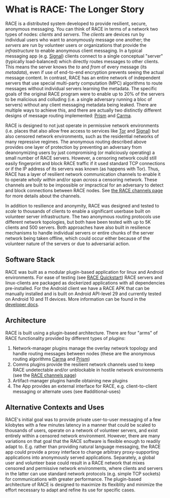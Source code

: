 # What is RACE: The Longer Story

RACE is a distributed system developed to provide resilient, secure, anonymous messaging. You can think of RACE in terms of a network two types of nodes: _clients_ and _servers_. The _clients_ are devices run by individual users who want to anonymously message one another; the _servers_ are run by volunteer users or organizations that provide the _infrastructure_ to enable anonymous client messaging. In a typical messaging app (e.g. [Signal](https://signal.org)) clients connect to a single conceptual "server" (typically load-balanced) which directly routes messages to other clients. This means the server knows the _to_ and _from_ of every message (its _metadata_), even if use of end-to-end encryption prevents seeing the actual message content. In contrast, RACE has an entire network of independent servers that use special multi-party computation (MPC) algorithms to route messages without individual servers learning the metadata. The specific goals of the original RACE program were to enable up to 20% of the servers to be malicious and colluding (i.e. a single adversary running a bloc of servers) without any client messaging metadata being leaked. There are multiple ways to achieve this, and there are actually two distinctly different designs of message routing implemented: [Prism](https://github.com/tst-race/race-prism) and [Carma](https://github.com/tst-race/race-carma).

RACE is designed to not just operate in permissive network environments (i.e. places that also allow free access to services like [Tor](https://torproject.org) and [Signal](https://signal.org)) but also censored network environments, such as the residential networks of many repressive regimes. The anonymous routing described above provides one layer of protection by preventing an adversary from deanonymizing users by just compromising (or maliciously operating) a small number of RACE servers. However, a censoring network could still easily fingerprint and block RACE traffic if it used standard TCP connections or if the IP address of its servers was known (as happens with Tor). Thus, RACE has a layer of resilient network communication channels to enable it to operate _wholly within_ and/or span _across_ a censoring network. These channels are built to be impossible or impractical for an adversary to detect and block connections between RACE nodes. See [the RACE channels page](https://github.com/tst-race/race-docs/blob/main/race-channels.md) for more details about the channels.

In addition to resilience and anonymity, RACE was designed and tested to _scale_ to thousands of clients to enable a significant userbase built on volunteer server infrastructure. The two anonymous routing protocols use different network topologies, but both have been tested with up to 5K clients and 500 servers. Both approaches have also built in resilience mechanisms to handle individual servers or entire chunks of the server network being taken offline, which could occur either because of the volunteer nature of the servers or due to adversarial action.


## Software Stack
RACE was built as a modular plugin-based application for linux and Android environments. For ease of testing (see [RACE Quickstart](https://github.com/tst-race/race-quickstart/)) RACE servers and linux-clients are packaged as dockerized applications with all dependencies pre-installed. For the Android client we have a RACE APK that can be manually installed and is built on Android API-level 29 and currently tested on Android 10 and 11 devices. More information can be found in the [developer docs](https://github.com/tst-race/race-docs/blob/main/RACE%20developer%20guide.md).


## Architecture
RACE is built using a plugin-based architecture. There are four "arms" of RACE functionality provided by different types of _plugins_: 
1. Network-manager plugins manage the overlay network topology and handle routing messages between nodes (these are the anonymous routing algorithms [Carma](https://github.com/tst-race/race-carma) and [Prism](https://github.com/tst-race/race-prism))
2. Comms plugins provide the resilient network channels used to keep RACE undetectable and/or unblockable in hostile network environments (see the [RACE channels page](https://github.com/tst-race/race-docs/blob/main/race-channels.md))
3. Artifact-manager plugins handle obtaining new plugins
4. The App provides an external interface for RACE, e.g. client-to-client messaging or alternate uses (see #additional-uses)


## Alternative Contexts and Uses
RACE's initial goal was to provide private user-to-user messaging of a few kilobytes with a few minutes latency in a manner that could be scaled to thousands of users, operate on a network of volunteer servers, and exist entirely within a censored network environment. However, there are many variations on that goal that the RACE software is flexible enough to readily adapt to. E.g. rather than providing natural language messaging, the RACE app could provide a proxy interface to change arbitrary proxy-supporting applications into anonymously served applications. Separately, a global user and volunteer base could result in a RACE network that mixes censored and permissive network environments, where clients and servers in the latter can use standard network protocols (e.g. simple TCP sockets) for communications with greater performance. The plugin-based architecture of RACE is designed to maximize its flexiblity and minimize the effort necessary to adapt and refine its use for specific cases.
